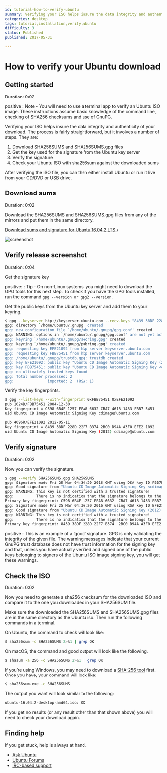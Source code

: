 ```yaml
---
id: tutorial-how-to-verify-ubuntu
summary: Verifying your ISO helps insure the data integrity and authenticity of your download.
categories: desktop
tags: tutorial,installation,verify,ubuntu
difficulty: 3
status: Published
published: 2017-05-31

---
```


# How to verify your Ubuntu download

## Getting started
Duration: 0:02

positive
: Note - You will need to use a terminal app to verify an Ubuntu ISO image. These instructions assume basic knowledge of the command line, checking of SHA256 checksums and use of GnuPG.

Verifying your ISO helps insure the data integrity and authenticity of your download. The process is fairly straightforward, but it involves a number of steps. They are:

1. Download SHA256SUMS and SHA256SUMS.gpg files
2. Get the key used for the signature from the Ubuntu key server
3. Verify the signature
4. Check your Ubuntu ISO with sha256sum against the downloaded sums

After verifying the ISO file, you can then either install Ubuntu or run it live from your CD/DVD or USB drive.

## Download sums
Duration: 0:02

Download the SHA256SUMS and SHA256SUMS.gpg files from any of the mirrors and put them in the same directory.

[Download sums and signature for Ubuntu 16.04.2 LTS&nbsp;&rsaquo;](http://releases.ubuntu.com/16.04)

![screenshot](https://assets.ubuntu.com/v1/f1cce1af-verify-1-releases.png)

## Verify release screenshot
Duration: 0:04

Get the signature key

positive:
: Tip - On non-Linux systems, you might need to download the GPG tools for this next step. To check if you have the GPG tools installed, run the command `gpg --version or gpg2 --version`.

Get the public keys from the Ubuntu key server and add them to your keyring.

```bash
$ gpg --keyserver hkp://keyserver.ubuntu.com --recv-keys "8439 38DF 228D 22F7 B374 2BC0 D94A A3F0 EFE2 1092" "C598 6B4F 1257 FFA8 6632 CBA7 4618 1433 FBB7 5451"
gpg: directory `/home/ubuntu/.gnupg' created
gpg: new configuration file `/home/ubuntu/.gnupg/gpg.conf' created
gpg: WARNING: options in `/home/ubuntu/.gnupg/gpg.conf' are not yet active during this run
gpg: keyring `/home/ubuntu/.gnupg/secring.gpg' created
gpg: keyring `/home/ubuntu/.gnupg/pubring.gpg' created
gpg: requesting key EFE21092 from hkp server keyserver.ubuntu.com
gpg: requesting key FBB75451 from hkp server keyserver.ubuntu.com
gpg: /home/ubuntu/.gnupg/trustdb.gpg: trustdb created
gpg: key EFE21092: public key "Ubuntu CD Image Automatic Signing Key (2012) <cdimage@ubuntu.com>" imported
gpg: key FBB75451: public key "Ubuntu CD Image Automatic Signing Key <cdimage@ubuntu.com>" imported
gpg: no ultimately trusted keys found
gpg: Total number processed: 2
gpg:               imported: 2  (RSA: 1)
```

Verify the key fingerprints.

```bash
$ gpg --list-keys --with-fingerprint 0xFBB75451 0xEFE21092
pub 1024D/FBB75451 2004-12-30
Key fingerprint = C598 6B4F 1257 FFA8 6632 CBA7 4618 1433 FBB7 5451
uid Ubuntu CD Image Automatic Signing Key cdimage@ubuntu.com

pub 4096R/EFE21092 2012-05-11
Key fingerprint = 8439 38DF 228D 22F7 B374 2BC0 D94A A3F0 EFE2 1092
uid Ubuntu CD Image Automatic Signing Key (2012) cdimage@ubuntu.com
```

## Verify signature
Duration: 0:02

Now you can verify the signature.

```bash
$ gpg --verify SHA256SUMS.gpg SHA256SUMS
gpg: Signature made Fri 25 Mar 04:36:20 2016 GMT using DSA key ID FBB75451
gpg: Good signature from "Ubuntu CD Image Automatic Signing Key <cdimage@ubuntu.com>" [unknown]
gpg: WARNING: This key is not certified with a trusted signature!
gpg:          There is no indication that the signature belongs to the owner.
Primary key fingerprint: C598 6B4F 1257 FFA8 6632  CBA7 4618 1433 FBB7 5451
gpg: Signature made Fri 25 Mar 04:36:20 2016 GMT using RSA key ID EFE21092
gpg: Good signature from "Ubuntu CD Image Automatic Signing Key (2012) <cdimage@ubuntu.com>" [unknown]
gpg: WARNING: This key is not certified with a trusted signature!
gpg:          There is no indication that the signature belongs to the owner.
Primary key fingerprint: 8439 38DF 228D 22F7 B374  2BC0 D94A A3F0 EFE2 1092
```

positive
: This is an example of a ‘good’ signature. GPG is only validating the integrity of the given file. The warning messages indicate that your current GnuPG trust database does not have trust information for the signing key and that, unless you have actually verified and signed one of the public keys belonging to signers of the Ubuntu ISO image signing key, you will get these warnings.

## Check the ISO
Duration: 0:02

Now you need to generate a sha256 checksum for the downloaded ISO and compare it to the one you downloaded in your SHA256SUM file.

Make sure the downloaded the SHA256SUMS and SHA256SUMS.gpg files are in the same directory as the Ubuntu iso. Then run the following commands in a terminal.

On Ubuntu, the command to check will look like:

```bash
$ sha256sum -c SHA256SUMS 2>&1 | grep OK
```

On macOS, the command and good output will look like the following.

```bash
$ shasum -a 256 -c SHA256SUMS 2>&1 | grep OK
```

If you’re using Windows, you may need to download a [SHA-256 tool](http://www.labtestproject.com/files/win/sha256sum/sha256sum.exe) first. Once you have, your command will look like:

```bash
$ sha256sum.exe -c SHA256SUMS
```

The output you want will look similar to the following:

```bash
ubuntu-16.04.2-desktop-amd64.iso: OK
```

If you get no results (or any result other than that shown above) you will need to check your download again.

## Finding help

If you get stuck, help is always at hand.

* [Ask Ubuntu](https://askubuntu.com/)
* [Ubuntu Forums](https://ubuntuforums.org/)
* [IRC-based support](https://wiki.ubuntu.com/IRC/ChannelList)
